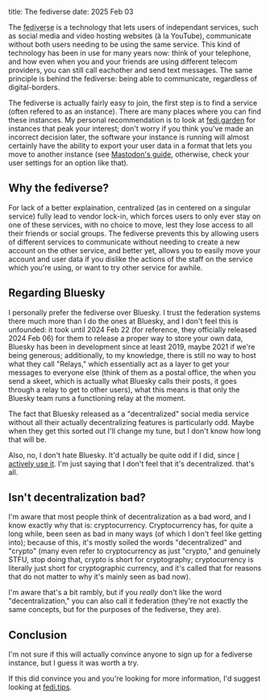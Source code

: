 title: The fediverse
date: 2025 Feb 03

The <abbr title="federated universe">fediverse</abbr> is a technology that lets users of independant services, such as
social media and video hosting websites (&#xE0; la YouTube), communicate without both users needing to be using the same
service. This kind of technology has been in use for many years now: think of your telephone, and how even when you and
your friends are using different telecom providers, you can still call eachother and send text messages. The same
principle is behind the fediverse: being able to communicate, regardless of digital-borders.

The fediverse is actually fairly easy to join, the first step is to find a service (often refered to as an instance).
There are many places where you can find these instances. My personal recommendation is to look at
[fedi.garden](https://fedi.garden/) for instances that peak your interest; don't worry if you think you've made an
incorrect decision later, the software your instance is running will almost certainly have the ability to export your
user data in a format that lets you move to another instance (see
[Mastodon's guide](https://docs.joinmastodon.org/user/moving/), otherwise, check your user settings for an option like
that).

## Why the fediverse?

For lack of a better explaination, centralized (as in centered on a singular service) fully lead to vendor lock-in, which forces users to only ever stay on one of these services, with no choice to move, lest they lose access to all their friends or social groups. The fediverse prevents this by allowing users of different services to communicate without needing to create a new account on the other service, and better yet, allows you to easily move your account and user data if you dislike the actions of the staff on the service which you're using, or want to try other service for awhile.

## Regarding Bluesky

I personally prefer the fediverse over Bluesky. I trust the federation systems there much more than I do the ones at
Bluesky, and I don't feel this is unfounded: it took until 2024 Feb 22 (for reference, they officially released 2024 Feb
06) for them to release a proper way to store your own data, Bluesky has been in development since at least 2019, maybe
2021 if we're being generous; additionally, to my knowledge, there is still no way to host what they call "Relays,"
which essentially  act as a layer to get your messages to everyone else (think of them as a postal office, the when you 
send a skeet, which is actually what Bluesky calls their posts, it goes through a relay to get to other users), what
this means is that only the Bluesky team runs a functioning relay at the moment.

The fact that Bluesky released as a "decentralized" social media service without all their actually decentralizing
features is particularly odd. Maybe when they get this sorted out I'll change my tune, but I don't know how long that
will be.

Also, no, I don't hate Bluesky. It'd actually be quite odd if I did, since
[I actively use it](https://bsky.app/profile/steve0greatness.nekoweb.org). I'm just saying that I don't feel that it's
decentralized. that's all.

## Isn't decentralization bad?

I'm aware that most people think of decentralization as a bad word, and I know exactly why that is: cryptocurrency.
Cryptocurrency has, for quite a long while, been seen as bad in many ways (of which I don't feel like getting into);
because of this, it's mostly soiled the words "decentralized" and "crypto" (many even refer to cryptocurrency as just
"crypto," and genuinely STFU, stop doing that, crypto is short for cryptography; cryptocurrency is literally just short
for cryptographic currency, and it's called that for reasons that do not matter to why it's mainly seen as bad now).

I'm aware that's a bit rambly, but if you *really* don't like the word "decentralization," you can also call it
federation (they're not exactly the same concepts, but for the purposes of the fediverse, they are).

## Conclusion

I'm not sure if this will actually convince anyone to sign up for a fediverse instance, but I guess it was worth a try.

If this did convince you and you're looking for more information, I'd suggest looking at
[fedi.tips](https://fedi.tips/).
